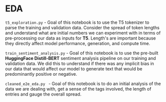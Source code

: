 <!-- #region -->
# EDA

`t5_exploration.py` - Goal of this notebook is to use the T5 tokenizer to parse the training and validation data. Consider the spread of token lengths and understand what are initial numbers we can experiment with in terms of pre-processing our data as inputs for **T5**. 
Length's are important because they directly affect model performance, generation, and compute time.

`train_sentiment_analysis.py` - Goal of this notebook is to use the pre-built **HuggingFace Distill-BERT** sentiment analysis pipeline on our training and validation data. We did this to understand if there was any implicit bias in our data that would affect our model to generate text that would be predominantly positive or negative.

`cleaned_e2e_eda.py ` - Goal of this notebook is to do an initial analysis of the data we are dealing with, get a sense of the tags involved, the length of entries and gauge the overall spread.


